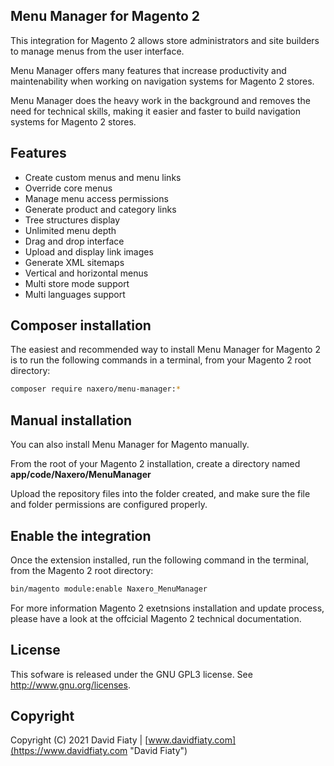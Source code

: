 ## Menu Manager for Magento 2
This integration for Magento 2 allows store administrators and site builders to manage menus from the user interface.

Menu Manager offers many features that increase productivity and maintenability when working on navigation systems for Magento 2 stores.

Menu Manager does the heavy work in the background and removes the need for technical skills, making it easier and faster to build navigation systems for Magento 2 stores.

## Features
* Create custom menus and menu links
* Override core menus
* Manage menu access permissions
* Generate product and category links
* Tree structures display
* Unlimited menu depth
* Drag and drop interface
* Upload and display link images
* Generate XML sitemaps
* Vertical and horizontal menus
* Multi store mode support
* Multi languages support

## Composer installation
The easiest and recommended way to install Menu Manager for Magento 2 is to run the following commands in a terminal, from your Magento 2 root directory:

```bash
composer require naxero/menu-manager:*
```

## Manual installation
You can also install Menu Manager for Magento manually.

From the root of your Magento 2 installation, create a directory named <strong>app/code/Naxero/MenuManager</strong>

Upload the repository files into the folder created, and make sure the file and folder permissions are configured properly.

## Enable the integration
Once the extension installed, run the following command in the terminal, from the Magento 2 root directory:

```bash
bin/magento module:enable Naxero_MenuManager
```

For more information Magento 2 exetnsions installation and update process, please have a look at the offcicial Magento 2 technical documentation.

## License
This sofware is released under the GNU GPL3 license. See <http://www.gnu.org/licenses>.

## Copyright
Copyright (C) 2021 David Fiaty | 
[www.davidfiaty.com](https://www.davidfiaty.com "David Fiaty")
